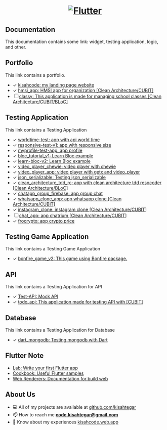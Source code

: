 <a href="https://flutter.dev/">
  <h1 align="center">
    <picture>
      <source media="(prefers-color-scheme: dark)" srcset="https://storage.googleapis.com/cms-storage-bucket/6e19fee6b47b36ca613f.png">
      <img alt="Flutter" src="https://storage.googleapis.com/cms-storage-bucket/c823e53b3a1a7b0d36a9.png">
    </picture>
  </h1>
</a>

## Documentation
This documentation contains some link: widget, testing application, logic, and other. 

## Portfolio
This link contains a portfolio.
- ✓ [kisahcode: my landing page website](https://github.com/kisahtegar/kisahcode)
- ✓ [hmsi_app: HMSI app for organization [Clean Architecture/CUBIT]](https://github.com/kisahtegar/hmsi_app)
- ☐ [classy: This application is made for managing school classes [Clean Architecture/CUBIT/BLoC]](https://github.com/kisahtegar/classy)

<!-- 
## Widget
This link contains a widget.
- .. 
-->

## Testing Application
This link contains a Testing Application
- ✓ [worldtime-test: app with api world time](https://github.com/kisahtegar/worldtime-test)
- ✓ [responsive-test-v1: app with responsive size](https://github.com/kisahtegar/responsive-test-v1)
- ✓ [myprofile-test-app: app profile](https://github.com/kisahtegar/myprofile-test-app)
- ✓ [bloc_tutorial_v1: Learn Bloc example](https://github.com/kisahtegar/bloc_tutorial_v1)
- ✓ [learn-bloc-v2: Learn Bloc example](https://github.com/kisahtegar/learn-bloc-v2)
- ✓ [video_player_chewie: video player with chewie](https://github.com/kisahtegar/video_player_chewie)
- ✓ [video_player_app: video player with getx and video_player](https://github.com/kisahtegar/video_player_app)
- ✓ [json_serializable: Testing json_serializable](https://github.com/kisahtegar/json_serializable)
- ✓ [clean_architecture_tdd_rc: app with clean architecture tdd resocoder [Clean Architecture/BLoC]](https://github.com/kisahtegar/clean_architecture_tdd_rc)
- ✓ [chatapp_group_firebase: app group chat](https://github.com/kisahtegar/chatapp_group_firebase)
- ✓ [whatsapp_clone_app: app whatsapp clone [Clean Architecture/CUBIT]](https://github.com/kisahtegar/whatsapp_clone_app)
- ✓ [instagram_clone: instagram clone [Clean Architecture/CUBIT]](https://github.com/kisahtegar/instagram_clone)
- ☐ [chat_app: app chatrium [Clean Architecture/CUBIT]](https://github.com/kisahtegar/chat_app)
- ✓ [frocrypto: app crypto price](https://github.com/kisahtegar/frocrypto)

## Testing Game Application
This link contains a Testing Game Application
- ✓ [bonfire_game_v2: This game using Bonfire package.](https://github.com/kisahtegar/bonfire_game_v2)

## API
This link contains a Testing Application for API
- ✓ [Test-API: Mock API](https://github.com/kisahtegar/Test-API)
- ✓ [todo_api: This application made for testing API with [CUBIT]](https://github.com/kisahtegar/todo_api)

## Database
This link contains a Testing Application for Database
- ✓ [dart_mongodb: Testing mongodb with Dart](https://github.com/kisahtegar/dart_mongodb)

## Flutter Note
- [Lab: Write your first Flutter app](https://docs.flutter.dev/get-started/codelab)
- [Cookbook: Useful Flutter samples](https://docs.flutter.dev/cookbook)
- [Web Renderers: Documentation for build web](https://docs.flutter.dev/development/platform-integration/web/renderers)

## About Us
<p align="left">

- 💻 All of my projects are available at [github.com/kisahtegar](https://github.com/kisahtegar)
- 📫 How to reach me **code.kisahtegar@gmail.com**
- 📄 Know about my experiences [kisahcode.web.app](https://kisahcode.web.app)

</p>
<!-- - []() -->
<!-- <img src="https://github.com/kisahtegar//blob/master/preview/1.jpg" width="200"> -->